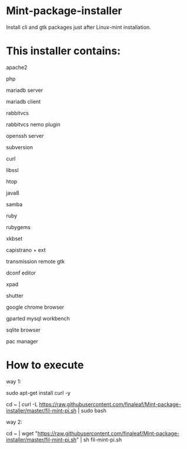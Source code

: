 Mint-package-installer
======================
Install cli and gtk packages just after Linux-mint installation.


This installer contains:
======================
apache2

php

mariadb server

mariadb client

rabbitvcs

rabbitvcs nemo plugin

openssh server

subversion

curl

libssl

htop

java8

samba

ruby

rubygems

xkbset

capistrano + ext

transmission remote gtk

dconf editor

xpad

shutter

google chrome browser

gparted 
mysql workbench

sqlite browser

pac manager



How to execute
======================
way 1:

sudo apt-get install curl -y

cd ~ | curl -L https://raw.githubusercontent.com/finaleaf/Mint-package-installer/master/fil-mint-pi.sh | sudo bash



way 2:

cd ~ | wget "https://raw.githubusercontent.com/finaleaf/Mint-package-installer/master/fil-mint-pi.sh" | sh fil-mint-pi.sh
